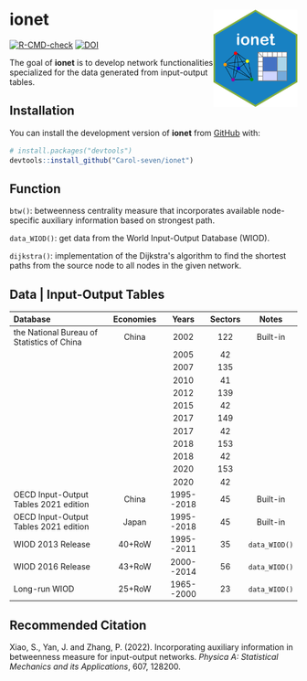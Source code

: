
<!-- README.md is generated from README.Rmd. Please edit that file -->

# ionet <img src="man/figures/logo.png" align="right" height="170"/>

<!-- badges: start -->

[![R-CMD-check](https://github.com/Carol-seven/ionet/workflows/R-CMD-check/badge.svg)](https://github.com/Carol-seven/ionet/actions)
[![DOI](https://img.shields.io/badge/DOI-10.1016/j.physa.2022.128200-blue.svg)](https://doi.org/10.1016/j.physa.2022.128200)
<!-- badges: end -->

The goal of **ionet** is to develop network functionalities specialized
for the data generated from input-output tables.

## Installation

You can install the development version of **ionet** from
[GitHub](https://github.com/) with:

``` r
# install.packages("devtools")
devtools::install_github("Carol-seven/ionet")
```

## Function

`btw()`: betweenness centrality measure that incorporates available
node-specific auxiliary information based on strongest path.

`data_WIOD()`: get data from the World Input-Output Database (WIOD).

`dijkstra()`: implementation of the Dijkstra's algorithm to find the shortest paths
from the source node to all nodes in the given network.

## Data \| Input-Output Tables

| Database                                   | Economies | Years      |Sectors|     Notes     |
|:-------------------------------------------|:---------:|:----------:|:-----:|:-------------:|
| the National Bureau of Statistics of China |   China   |   2002     |  122  |   Built-in    |
|                                            |           |   2005     |  42   |
|                                            |           |   2007     |  135  |
|                                            |           |   2010     |  41   |
|                                            |           |   2012     |  139  |
|                                            |           |   2015     |  42   |
|                                            |           |   2017     |  149  |
|                                            |           |   2017     |  42   |
|                                            |           |   2018     |  153  |
|                                            |           |   2018     |  42   |
|                                            |           |   2020     |  153  |
|                                            |           |   2020     |  42   |
| OECD Input-Output Tables 2021 edition      |   China   | 1995--2018 |  45   |   Built-in    |
| OECD Input-Output Tables 2021 edition      |   Japan   | 1995--2018 |  45   |   Built-in    |
| WIOD 2013 Release                          |  40+RoW   | 1995--2011 |  35   | `data_WIOD()` |
| WIOD 2016 Release                          |  43+RoW   | 2000--2014 |  56   | `data_WIOD()` |
| Long-run WIOD                              |  25+RoW   | 1965--2000 |  23   | `data_WIOD()` |

## Recommended Citation

Xiao, S., Yan, J. and Zhang, P. (2022). Incorporating auxiliary
information in betweenness measure for input-output networks. *Physica
A: Statistical Mechanics and its Applications*, 607, 128200.
